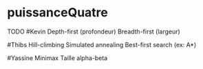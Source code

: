 # puissanceQuatre

TODO
#Kevin
Depth-first (profondeur)
Breadth-first (largeur)

#Thibs
Hill-climbing
Simulated annealing
Best-first search (ex: A*)

#Yassine
Minimax
Taille alpha-beta
